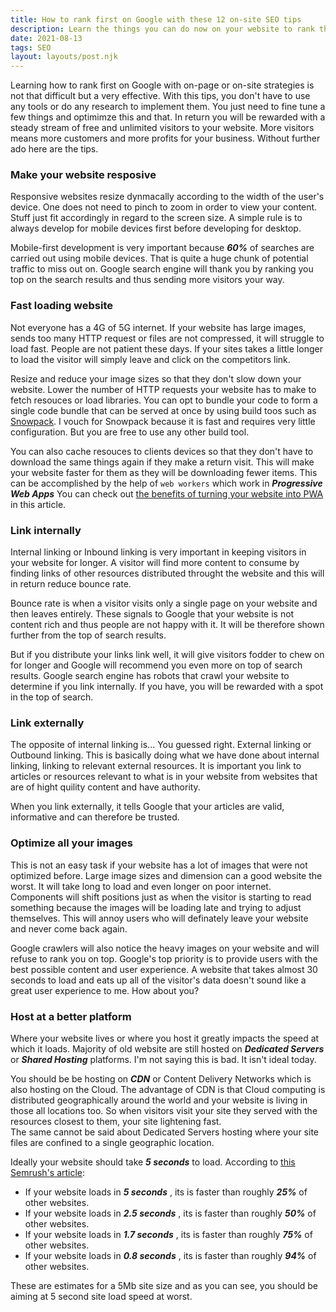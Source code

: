 ```yaml
---
title: How to rank first on Google with these 12 on-site SEO tips
description: Learn the things you can do now on your website to rank the first on Google
date: 2021-08-13
tags: SEO
layout: layouts/post.njk
---
```


Learning how to rank first on Google with on-page or on-site strategies is not that difficult but a very effective.
With this tips, you don't have to use any tools or do any research to implement them. You just need to fine tune a few things and optimimze this and that. In return you will be rewarded with a steady stream of free and unlimited visitors to your website. More visitors means more customers and more profits for your business. Without further ado here are the tips.

### Make your website resposive

Responsive websites resize dynmacally according to the width of the user's device. One does not need to pinch to zoom in order to view your content. Stuff just fit accordingly in regard to the screen size. A simple rule is to always develop for mobile devices first before developing for desktop. 

Mobile-first development is very important because ***60%*** of searches are carried out using mobile devices. That is quite a huge chunk of potential traffic to miss out on. 
Google search engine will thank you by ranking you top on the search results and thus sending more visitors your way.

### Fast loading website

Not everyone has a 4G of 5G internet. If your website has large images, sends too many HTTP request or files are not compressed, it will struggle to load fast. People are not patient these days. If your sites takes a little longer to load the visitor will simply leave and click on the competitors link.

Resize and reduce your image sizes so that they don't slow down your website. 
Lower the number of HTTP requests your website has to make to fetch resouces or load libraries. You can opt to bundle your code to form a single code bundle that can be served at once by using build toos such as <a href="https://www.snowpack.dev/"> Snowpack</a>. I vouch for Snowpack because it is fast and requires very little configuration. But you are free to use any other build tool. 

You can also cache resouces to clients devices so that they don't have to download the same things again if they make a return visit. This will make your website faster for them as they will be downloading fewer items. 
This can be accomplished by the help of `web workers` which work in ***Progressive Web Apps*** You can check out <a href=""> the benefits of turning your website into PWA </a> in this article.

### Link internally

Internal linking or Inbound linking is very important in keeping visitors in your website for longer. A visitor will find more content to consume by finding links of other resources distributed throught the website and this will in return reduce bounce rate. 

Bounce rate is when a visitor visits only  a single page on your website and then leaves entirely. These signals to Google that your website is not content rich and thus people are not happy with it. It will be therefore shown further from the top of search results. 

But if you distribute your links link well, it will give visitors fodder to chew on for longer and Google will recommend you even more on top of search results. 
Google search engine has robots that crawl your website to determine if you link internally. If you have, you will be rewarded with a spot in the top of search. 

### Link externally

The opposite of internal linking is... You guessed right. External linking or Outbound linking. 
This is basically doing what we have done about internal linking, linking to relevant external resources. It is important you link to articles or resources relevant to what is in your website from websites that are of hight quility content and have authority.

When you link externally, it tells Google that your articles are valid, informative and can therefore be trusted. 

### Optimize all your images

This is not an easy task if your website has a lot of images that were not optimized before. Large image sizes and dimension can a good website the worst. 
It will take long to load and even longer on poor internet. Components will shift positions just as when the visitor is starting to read something because the images will be loading late and trying to adjust themselves. This will annoy users who will definately leave your website and never come back again. 

Google crawlers will also notice the heavy images on your website and will refuse to rank you on top. Google's top priority is to provide users with the best possible content and user experience. 
A website that takes almost 30 seconds to load and eats up all of the visitor's data doesn't sound like a great user experience to me. How about you?

### Host at a better platform

Where your website lives or where you host it greatly impacts the speed at which it loads. 
Majority of old website are still hosted on ***Dedicated Servers*** or ***Shared Hosting*** platforms. I'm not saying this is bad. It isn't ideal today. 

You should be be hosting on ***CDN*** or Content Delivery Networks which is also hosting on the Cloud. 
The advantage of CDN is that Cloud computing is distributed geographically around the world and your website is living in those all locations too. So when visitors visit your site they served with the resources closest to them, your site lightening fast.  
The same cannot be said about Dedicated Servers hosting where your site files are confined to a single geographic location. 

Ideally your website should take ***5 seconds*** to load. According to <a href="https://www.semrush.com/blog/how-fast-is-fast-enough-page-load-time-and-your-bottom-line/"> this Semrush's article</a>:
- If your website loads in ***5 seconds*** , its is faster than roughly ***25%*** of other websites.
- If your website loads in ***2.5 seconds*** , its is faster than roughly ***50%*** of other websites.
- If your website loads in ***1.7 seconds*** , its is faster than roughly ***75%*** of other websites.
- If your website loads in ***0.8 seconds*** , its is faster than roughly ***94%*** of other websites.

These are estimates for a 5Mb site size and as you can see, you should be aiming at 5 second site load speed at worst. 
